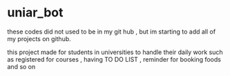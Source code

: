# uniar_bot
these codes did not used to be in my git hub , but im starting to add all of my projects on github. 

this project made for students in universities to handle their daily work such as registered for courses , having TO DO LIST , reminder for booking foods and so on 
